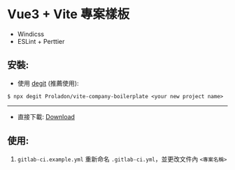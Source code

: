 # Vue3 + Vite 專案樣板
- Windicss
- ESLint + Perttier

## 安裝:
- 使用 [degit](https://github.com/Rich-Harris/degit) (推薦使用):
```
$ npx degit Proladon/vite-company-boilerplate <your new project name>
```

---

- 直接下載: [Download](https://github.com/Proladon/vite-company-boilerplate/archive/refs/heads/main.zip)

## 使用:
1. `gitlab-ci.example.yml` 重新命名 `.gitlab-ci.yml`，並更改文件內 `<專案名稱>`
